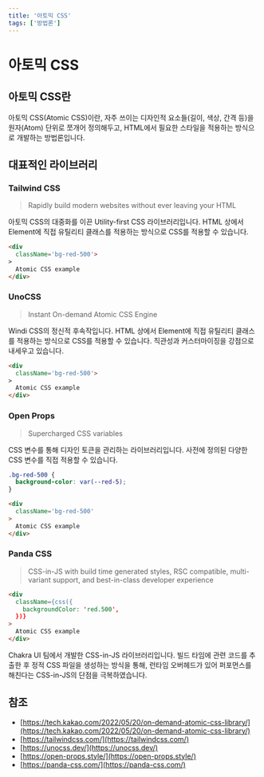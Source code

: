 ```yaml
---
title: '아토믹 CSS'
tags: ['방법론']
---
```


# 아토믹 CSS

## 아토믹 CSS란

아토믹 CSS(Atomic CSS)이란, 자주 쓰이는 디자인적 요소들(길이, 색상, 간격 등)을 원자(Atom) 단위로 쪼개어 정의해두고, HTML에서 필요한 스타일을 적용하는 방식으로 개발하는 방법론입니다.

## 대표적인 라이브러리

### Tailwind CSS

> Rapidly build modern websites without ever leaving your HTML

아토믹 CSS의 대중화를 이끈 Utility-first CSS 라이브러리입니다. HTML 상에서 Element에 직접 유틸리티 클래스를 적용하는 방식으로 CSS를 적용할 수 있습니다.

```html
<div
  className='bg-red-500'>
>
  Atomic CSS example
</div>
```

### UnoCSS

> Instant On-demand Atomic CSS Engine

Windi CSS의 정신적 후속작입니다. HTML 상에서 Element에 직접 유틸리티 클래스를 적용하는 방식으로 CSS를 적용할 수 있습니다. 직관성과 커스터마이징을 강점으로 내세우고 있습니다.

```html
<div
  className='bg-red-500'>
>
  Atomic CSS example
</div>
```

### Open Props

> Supercharged CSS variables

CSS 변수를 통해 디자인 토큰을 관리하는 라이브러리입니다. 사전에 정의된 다양한 CSS 변수를 직접 적용할 수 있습니다.

```css
.bg-red-500 {
  background-color: var(--red-5);
}
```

```html
<div
  className='bg-red-500'
>
  Atomic CSS example
</div>
```

### Panda CSS

> CSS-in-JS with build time generated styles, RSC compatible, multi-variant support, and best-in-class developer experience

```html
<div
  className={css({
    backgroundColor: 'red.500',
  })}
>
  Atomic CSS example
</div>
```

Chakra UI 팀에서 개발한 CSS-in-JS 라이브러리입니다. 빌드 타임에 관련 코드를 추출한 후 정적 CSS 파일을 생성하는 방식을 통해, 런타임 오버헤드가 있어 퍼포먼스를 해친다는 CSS-in-JS의 단점을 극복하였습니다.

## 참조

* [https://tech.kakao.com/2022/05/20/on-demand-atomic-css-library/](https://tech.kakao.com/2022/05/20/on-demand-atomic-css-library/)
* [https://tailwindcss.com/](https://tailwindcss.com/)
* [https://unocss.dev/](https://unocss.dev/)
* [https://open-props.style/](https://open-props.style/)
* [https://panda-css.com/](https://panda-css.com/)
